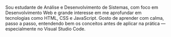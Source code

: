 Sou estudante de Análise e Desenvolvimento de Sistemas, com foco em Desenvolvimento Web e grande interesse em me aprofundar em tecnologias como HTML, CSS e JavaScript. Gosto de aprender com calma, passo a passo, entendendo bem os conceitos antes de aplicar na prática — especialmente no Visual Studio Code.
